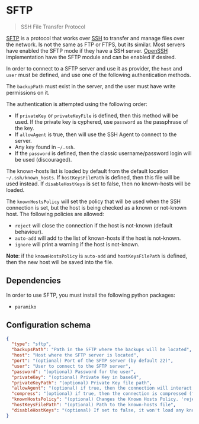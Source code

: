 # SFTP

> SSH File Transfer Protocol

[SFTP][2] is a protocol that works over [SSH][1] to transfer and manage files over the network. Is not the same as FTP or FTPS, but its similar. Most servers have enabled the SFTP mode if they have a SSH server. [OpenSSH][3] implementation have the SFTP module and can be enabled if desired.

In order to connect to a SFTP server and use it as provider, the `host` and `user` must be defined, and use one of the following authentication methods.

The `backupPath` must exist in the server, and the user must have write permissions on it.

The authentication is attempted using the following order:

- If `privateKey` or `privateKeyFile` is defined, then this method will be used. If the private key is cyphered, use `password` as the passphrase of the key.
- If `allowAgent` is true, then will use the SSH Agent to connect to the server.
- Any key found in `~/.ssh`.
- If the `password` is defined, then the classic username/password login will be used (discouraged).

The known-hosts list is loaded by default from the default location `~/.ssh/known_hosts`. If `hostKeysFilePath` is defined, then this file will be used instead. If `disableHostKeys` is set to false, then no known-hosts will be loaded.

The `knownHostsPolicy` will set the policy that will be used when the SSH connection is set, but the host is being checked as a known or not-known host. The following policies are allowed:

- `reject` will close the connection if the host is not-known (default behaviour).
- `auto-add` will add to the list of known-hosts if the host is not-known.
- `ignore` will print a warning if the host is not-known.

**Note**: if the `knownHostsPolicy` is `auto-add` and `hostKeysFilePath` is defined, then the new host will be saved into the file.

## Dependencies

In order to use SFTP, you must install the following python packages:

- `paramiko`

## Configuration schema

```json
{
  "type": "sftp",
  "backupsPath": "Path in the SFTP where the backups will be located",
  "host": "Host where the SFTP server is located",
  "port": "(optional) Port of the SFTP server (by default 22)",
  "user": "User to connect to the SFTP server",
  "password": "(optional) Password for the user",
  "privateKey": "(optional) Private Key in base64",
  "privateKeyPath": "(optional) Private Key file path",
  "allowAgent": "(optional) if true, then the connection will interact with the SSH Agent, false if this behaviour is not desired (false by default)",
  "compress": "(optional) if true, then the connection is compressed (false by default)",
  "knownHostsPolicy": "(optional) Changes the Known Hosts Policy. 'reject' will reject any connection to a server that is not known (default behaviour), 'auto-add' will add to the known-hosts list this server, 'ignore' will print a warning but it will let you connect.",
  "hostKeysFilePath": "(optional) Path to the known-hosts file",
  "disableHostKeys": "(optional) If set to false, it won't load any known-hosts file (by default is true)"
}
```


[1]: https://en.wikipedia.org/wiki/Secure_Shell
[2]: https://en.wikipedia.org/wiki/SSH_File_Transfer_Protocol
[3]: https://en.wikipedia.org/wiki/OpenSSH
